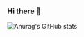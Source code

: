 ### Hi there 👋
![Anurag's GitHub stats](https://github-readme-stats-i0b47sb3q-amaz1none.vercel.app/api?username=amaz1none&count_private=true&include_all_commits=true)

     
<!--
**amaz1none/amaz1none** is a ✨ _special_ ✨ repository because its `README.md` (this file) appears on your GitHub profile.

Here are some ideas to get you started:

- 🔭 I’m currently working on ...
- 🌱 I’m currently learning ...
- 👯 I’m looking to collaborate on ...
- 🤔 I’m looking for help with ...
- 💬 Ask me about ...
- 📫 How to reach me: ...
- 😄 Pronouns: ...
- ⚡ Fun fact: ...
-->
